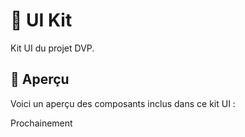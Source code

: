 # 🎨 UI Kit 

Kit UI du projet DVP.

## 🎨 Aperçu

Voici un aperçu des composants inclus dans ce kit UI :

Prochainement
